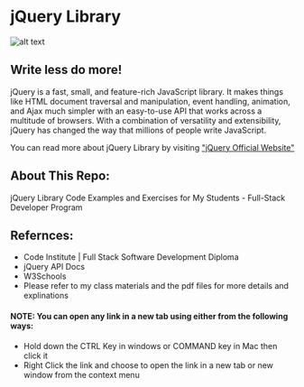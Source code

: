 # jQuery Library
![alt text]("https://github.com/anmarjarjees/fssd-jquery/blob/master/readme-images/jquery_logo.svg.png "jQuery Logo")
## Write less do more!
jQuery is a fast, small, and feature-rich JavaScript library. It makes things like HTML document traversal and manipulation, event handling, animation, and Ajax much simpler with an easy-to-use API that works across a multitude of browsers. With a combination of versatility and extensibility, jQuery has changed the way that millions of people write JavaScript.

You can read more about jQuery Library by visiting ["jQuery Official Website"](https://jquery.com/)

## About This Repo:
jQuery Library Code Examples and Exercises for My Students - Full-Stack Developer Program

## Refernces:
- Code Institute | Full Stack Software Development Diploma
- jQuery API Docs
- W3Schools
- Please refer to my class materials and the pdf files for more details and explinations 

#### NOTE: You can open any link in a new tab using either from the following ways:
- Hold down the CTRL Key in windows or COMMAND key in Mac then click it
- Right Click the link and choose to open the link in a new tab or new window from the context menu
